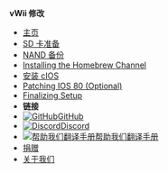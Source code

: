 **vWii 修改**
- [主页](../introduction)
- [SD 卡准备](sd-preparation)
- [NAND 备份](nand-backup)
- [Installing the Homebrew Channel](installing-homebrewchannel)
- [安装 cIOS](installing-cioses)
- [Patching IOS 80 (Optional)](patching-ios80)
- [Finalizing Setup](finalizing-setup)
- **链接**
- [![GitHub](https://icongr.am/simple/github.svg?color=808080&size=16)GitHub](https://github.com/hacks-guide/Guide-WiiU)
- [![Discord](https://icongr.am/simple/discord.svg?colored&size=16)Discord](https://discord.gg/C29hYvh)
- [![帮助我们翻译手册](https://icongr.am/material/translate.svg?color=808080&size=16)帮助我们翻译手册](https://hacks-guide.crowdin.com/u/projects/10)
- [捐赠](../donations)
- [关于我们](../about)
